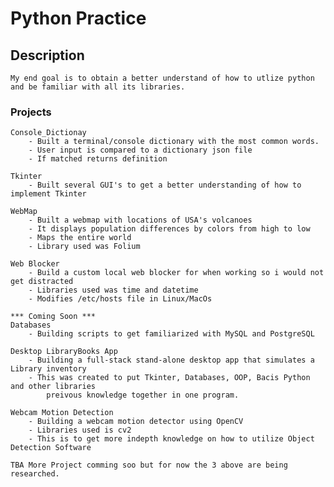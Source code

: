 # Python Practice 

## Description 
    My end goal is to obtain a better understand of how to utlize python and be familiar with all its libraries. 
    
### Projects 
    Console_Dictionay 
        - Built a terminal/console dictionary with the most common words. 
        - User input is compared to a dictionary json file 
        - If matched returns definition 
        
    Tkinter 
        - Built several GUI's to get a better understanding of how to implement Tkinter
        
    WebMap 
        - Built a webmap with locations of USA's volcanoes
        - It displays population differences by colors from high to low 
        - Maps the entire world
        - Library used was Folium 
        
    Web Blocker 
        - Build a custom local web blocker for when working so i would not get distracted
        - Libraries used was time and datetime 
        - Modifies /etc/hosts file in Linux/MacOs 
        
    *** Coming Soon ***    
    Databases 
        - Building scripts to get familiarized with MySQL and PostgreSQL
    
    Desktop LibraryBooks App
        - Building a full-stack stand-alone desktop app that simulates a Library inventory
        - This was created to put Tkinter, Databases, OOP, Bacis Python and other libraries 
            preivous knowledge together in one program. 
     
    Webcam Motion Detection
        - Building a webcam motion detector using OpenCV
        - Libraries used is cv2
        - This is to get more indepth knowledge on how to utilize Object Detection Software
        
    TBA More Project comming soo but for now the 3 above are being researched. 
    
    